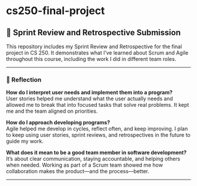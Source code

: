 # cs250-final-project

## 📌 Sprint Review and Retrospective Submission

This repository includes my Sprint Review and Retrospective for the final project in CS 250. It demonstrates what I’ve learned about Scrum and Agile throughout this course, including the work I did in different team roles.

---

### 💭 Reflection

**How do I interpret user needs and implement them into a program?**  
User stories helped me understand what the user actually needs and allowed me to break that into focused tasks that solve real problems. It kept me and the team aligned on priorities.

**How do I approach developing programs?**  
Agile helped me develop in cycles, reflect often, and keep improving. I plan to keep using user stories, sprint reviews, and retrospectives in the future to guide my work.

**What does it mean to be a good team member in software development?**  
It’s about clear communication, staying accountable, and helping others when needed. Working as part of a Scrum team showed me how collaboration makes the product—and the process—better.

---
